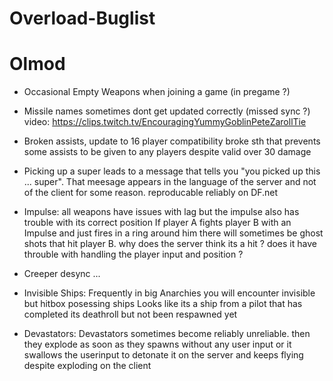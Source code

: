 # Overload-Buglist

# Olmod
  - Occasional Empty Weapons when joining a game (in pregame ?) 
  
  - Missile names sometimes dont get updated correctly (missed sync ?) 
     video: https://clips.twitch.tv/EncouragingYummyGoblinPeteZarollTie
  
  - Broken assists, update to 16 player compatibility broke sth that prevents some assists to be given to any players despite
    valid over 30 damage
  
  - Picking up a super leads to a message that tells you "you picked up this ... super". That meesage appears in the language
    of the server and not of the client for some reason. reproducable reliably on DF.net
  
  - Impulse: all weapons have issues with lag but the impulse also has trouble with its correct position
    If player A fights player B with an Impulse and just fires in a ring around him there will sometimes be ghost shots that 
    hit player B. why does the server think its a hit ? does it have throuble with handling the player input and position ?
  
  - Creeper desync ...
  
  - Invisible Ships: Frequently in big Anarchies you will encounter invisible but hitbox posessing ships
    Looks like its a ship from a pilot that has completed its deathroll but not been respawned yet
    
  - Devastators: Devastators sometimes become reliably unreliable. then they explode as soon as they spawns without any
    user input or it swallows the userinput to detonate it on the server and keeps flying despite exploding on the client 
